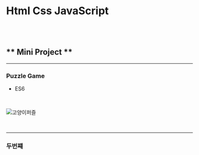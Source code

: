 # **Html Css JavaScript**


<br/>
<br/>

## ** Mini Project **



-------------------------------------------------------------
### **Puzzle Game**
- ES6

<br/>

![고양이퍼즐](https://user-images.githubusercontent.com/87745990/139410581-45fc8480-ddaf-4a2c-9dc8-4753aee1368c.gif)





<br/>

-------------------------------------------------------------
### **두번쨰**
